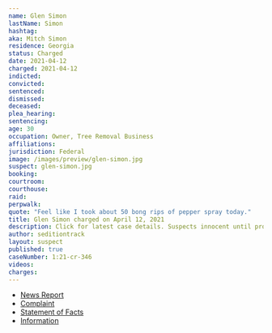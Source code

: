 ```yaml
---
name: Glen Simon
lastName: Simon
hashtag:
aka: Mitch Simon
residence: Georgia
status: Charged
date: 2021-04-12
charged: 2021-04-12
indicted:
convicted: 
sentenced:
dismissed: 
deceased:
plea_hearing:
sentencing:
age: 30
occupation: Owner, Tree Removal Business
affiliations:
jurisdiction: Federal
image: /images/preview/glen-simon.jpg
suspect: glen-simon.jpg
booking:
courtroom:
courthouse:
raid:
perpwalk:
quote: "Feel like I took about 50 bong rips of pepper spray today."
title: Glen Simon charged on April 12, 2021
description: Click for latest case details. Suspects innocent until proven guilty.
author: seditiontrack
layout: suspect
published: true
caseNumber: 1:21-cr-346
videos:
charges:
---
```

- [News Report](https://accesswdun.com/article/2021/5/1003147/jefferson-man-charged-in-us-capitol-riot)
- [Complaint](https://www.justice.gov/usao-dc/case-multi-defendant/file/1391806/download)
- [Statement of Facts](https://www.justice.gov/usao-dc/case-multi-defendant/file/1391811/download)
- [Information](https://www.justice.gov/usao-dc/case-multi-defendant/file/1413556/download)
